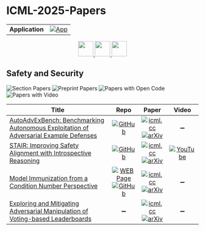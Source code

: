 # ICML-2025-Papers

<table>
    <tr>
        <td><strong>Application</strong></td>
        <td>
            <a href="https://huggingface.co/spaces/DmitryRyumin/NewEraAI-Papers" style="float:left;">
                <img src="https://img.shields.io/badge/🤗-NewEraAI--Papers-FFD21F.svg" alt="App" />
            </a>
        </td>
    </tr>
</table>

<div align="center">
    <a href="https://github.com/DmitryRyumin/ICML-2025-Papers/blob/main/sections/2025/main/algorithms.md">
        <img src="https://cdn.jsdelivr.net/gh/DmitryRyumin/NewEraAI-Papers@main/images/left.svg" width="40" alt="" />
    </a>
    <a href="https://github.com/DmitryRyumin/ICML-2025-Papers/blob/main/README.md">
        <img src="https://cdn.jsdelivr.net/gh/DmitryRyumin/NewEraAI-Papers@main/images/home.svg" width="40" alt="" />
    </a>
    <a href="https://github.com/DmitryRyumin/ICML-2025-Papers/blob/main/sections/2025/main/deep-learning-algorithms.md">
        <img src="https://cdn.jsdelivr.net/gh/DmitryRyumin/NewEraAI-Papers@main/images/right.svg" width="40" alt="" />
    </a>
</div>

## Safety and Security

![Section Papers](https://img.shields.io/badge/Section%20Papers-4-42BA16) ![Preprint Papers](https://img.shields.io/badge/Preprint%20Papers-4-b31b1b) ![Papers with Open Code](https://img.shields.io/badge/Papers%20with%20Open%20Code-3-1D7FBF) ![Papers with Video](https://img.shields.io/badge/Papers%20with%20Video-1-FF0000)

| **Title** | **Repo** | **Paper** | **Video** |
|-----------|:--------:|:---------:|:---------:|
| [AutoAdvExBench: Benchmarking Autonomous Exploitation of Adversarial Example Defenses](https://icml.cc/virtual/2025/poster/45896) | [![GitHub](https://img.shields.io/github/stars/ethz-spylab/AutoAdvExBench?style=flat)](https://github.com/ethz-spylab/AutoAdvExBench) | [![icml.cc](https://img.shields.io/badge/html-icml.cc-2494E0.svg)](https://icml.cc/virtual/2025/poster/45896) <br /> [![arXiv](https://img.shields.io/badge/arXiv-2503.01811-b31b1b.svg)](http://arxiv.org/abs/2503.01811) | :heavy_minus_sign: |
| [STAIR: Improving Safety Alignment with Introspective Reasoning](https://icml.cc/virtual/2025/poster/44809) | [![GitHub](https://img.shields.io/github/stars/thu-ml/STAIR?style=flat)](https://github.com/thu-ml/STAIR) | [![icml.cc](https://img.shields.io/badge/html-icml.cc-2494E0.svg)](https://icml.cc/virtual/2025/poster/44809) <br /> [![arXiv](https://img.shields.io/badge/arXiv-2502.02384-b31b1b.svg)](http://arxiv.org/abs/2502.02384) | [![YouTube](https://img.shields.io/badge/YouTube-%23FF0000.svg?style=for-the-badge&logo=YouTube&logoColor=white)](https://www.youtube.com/watch?v=8dmzaTQkzG0) |
| [Model Immunization from a Condition Number Perspective](https://icml.cc/virtual/2025/poster/43720) | [![WEB Page](https://img.shields.io/badge/WEB-Page-159957.svg)](https://www.amberyzheng.com/immu_cond_num/) <br /> [![GitHub](https://img.shields.io/github/stars/amberyzheng/model-immunization-cond-num?style=flat)](https://github.com/amberyzheng/model-immunization-cond-num) | [![icml.cc](https://img.shields.io/badge/html-icml.cc-2494E0.svg)](https://icml.cc/virtual/2025/poster/43720) <br /> [![arXiv](https://img.shields.io/badge/arXiv-2505.23760-b31b1b.svg)](http://arxiv.org/abs/2505.23760) | :heavy_minus_sign: |
| [Exploring and Mitigating Adversarial Manipulation of Voting-based Leaderboards](https://icml.cc/virtual/2025/poster/43464) | :heavy_minus_sign: | [![icml.cc](https://img.shields.io/badge/html-icml.cc-2494E0.svg)](https://icml.cc/virtual/2025/poster/43464) <br /> [![arXiv](https://img.shields.io/badge/arXiv-2501.07493-b31b1b.svg)](http://arxiv.org/abs/2501.07493) | :heavy_minus_sign: |
